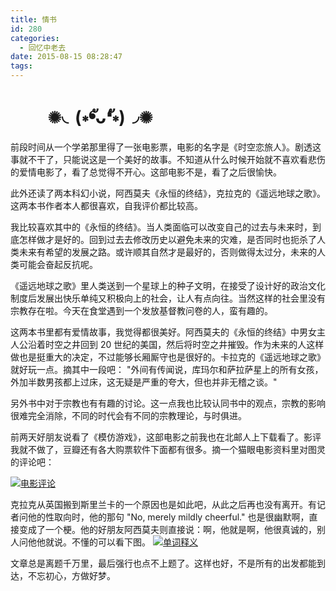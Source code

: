 ```yaml
---
title: 情书
id: 280
categories:
  - 回忆中老去
date: 2015-08-15 08:28:47
tags:
---
```


<div id="js_content" class="rich_media_content">

#          ✺◟(∗❛ัᴗ❛ั∗)◞✺

前段时间从一个学弟那里得了一张电影票，电影的名字是《时空恋旅人》。剧透这事就不干了，只能说这是一个美好的故事。不知道从什么时候开始就不喜欢看悲伤的爱情电影了，看了总觉得不开心。这部电影不是，看了之后很愉快。

此外还读了两本科幻小说，阿西莫夫《永恒的终结》，克拉克的《遥远地球之歌》。这两本书作者本人都很喜欢，自我评价都比较高。

我比较喜欢其中的《永恒的终结》。当人类面临可以改变自己的过去与未来时，到底怎样做才是好的。回到过去去修改历史以避免未来的灾难，是否同时也扼杀了人类未来有希望的发展之路。或许顺其自然才是最好的，否则做得太过分，未来的人类可能会奋起反抗呢。

《遥远地球之歌》里人类送到一个星球上的种子文明，在接受了设计好的政治文化制度后发展出快乐单纯又积极向上的社会，让人有点向往。当然这样的社会里没有宗教存在啦。今天在食堂遇到一个发放基督教问卷的人，蛮有趣的。

这两本书里都有爱情故事，我觉得都很美好。阿西莫夫的《永恒的终结》中男女主人公沿着时空之井回到 20 世纪的美国，然后将时空之井摧毁。作为未来的人这样做也是挺重大的决定，不过能够长厢厮守也是很好的。卡拉克的《遥远地球之歌》就好玩一点。摘其中一段吧：
"外间有传闻说，库玛尔和萨拉萨星上的所有女孩，外加半数男孩都上过床，这无疑是严重的夸大，但也并非无稽之谈。"

另外书中对于宗教也有有趣的讨论。这一点我也比较认同书中的观点，宗教的影响很难完全消除，不同的时代会有不同的宗教理论，与时俱进。

前两天好朋友说看了《模仿游戏》，这部电影之前我也在北邮人上下载看了。影评我就不做了，豆瓣还有各大购票软件下面都有很多。摘一个猫眼电影资料里对图灵的评论吧：

[![电影评论](http://www.formalscience.com/blog/wp-content/uploads/2015/08/0-1024x378.jpg)](http://www.formalscience.com/blog/wp-content/uploads/2015/08/0.jpg)

克拉克从英国搬到斯里兰卡的一个原因也是如此吧，从此之后再也没有离开。有记者问他的性取向时，他的那句 "No, merely mildly cheerful." 也是很幽默啊，直接变成了一个梗。他的好朋友阿西莫夫则直接说：啊，他就是啊，他很真诚的，别人问他他就说。不懂的可以看下图。
[![单词释义](http://www.formalscience.com/blog/wp-content/uploads/2015/08/0-1-1024x550.jpg)](http://www.formalscience.com/blog/wp-content/uploads/2015/08/0-1.jpg)

文章总是离题千万里，最后强行也点不上题了。这样也好，不是所有的出发都能到达，不忘初心，方做好梦。

</div>
&nbsp;